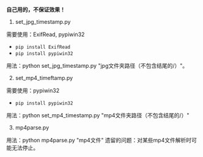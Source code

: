 **自己用的，不保证效果！**

1. set_jpg_timestamp.py

需要使用：ExifRead, pypiwin32

- `pip install ExifRead`
- `pip install pypiwin32`

用法：python set_jpg_timestamp.py "jpg文件夹路径（不包含结尾的/）"。

2. set_mp4_timeftamp.py

需要使用：pypiwin32

- `pip install pypiwin32`

用法：python set_mp4_timestamp.py "mp4文件夹路径（不包含结尾的/）"

3. mp4parse.py

用法：python mp4parse.py "mp4文件"
遗留的问题：对某些mp4文件解析时可能无法停止。
